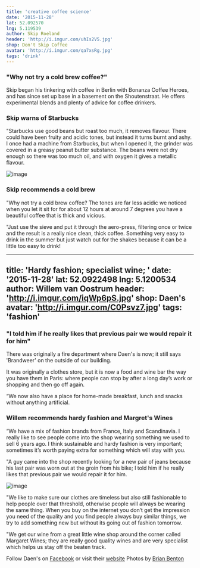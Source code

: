 ```yaml
---
title: 'creative coffee science'
date: '2015-11-28'
lat: 52.092570
lng: 5.119539
author: Skip Roeland
header: 'http://i.imgur.com/uhIs2V5.jpg'
shop: Don't Skip Coffee
avatar: 'http://i.imgur.com/qa7xsRg.jpg'
tags: 'drink'
---
```


### "Why not try a cold brew coffee?"

Skip began his tinkering with coffee in Berlin with Bonanza Coffee Heroes, and has since set up base in a basement on the Shoutenstraat. He offers experimental blends and plenty of advice for coffee drinkers.

### Skip warns of Starbucks

"Starbucks use good beans but roast too much, it removes flavour. There could have been fruity and acidic tones, but instead it turns burnt and ashy. I once had a machine from Starbucks, but when I opened it, the grinder was covered in a greasy peanut butter substance. The beans were not dry enough so there was too much oil, and with oxygen it gives a metallic flavour.



![image](http://i.imgur.com/7YwdxoA.jpg)



### Skip recommends a cold brew

"Why not try a cold brew coffee? The tones are far less acidic we noticed when you let it sit for for about 12 hours at around 7 degrees you have a beautiful coffee that is thick and vicious.

"Just use the sieve and put it through the aero-press, filtering once or twice and the result is a really nice clean, thick coffee. Something very easy to drink in the summer but just watch out for the shakes because it can be a little too easy to drink!

---
title: 'Hardy fashion; specialist wine; '
date: '2015-11-28'
lat: 52.0922498
lng: 5.1200534
author: Willem van Oostrum
header: 'http://i.imgur.com/iqWp6pS.jpg'
shop: Daen's
avatar: 'http://i.imgur.com/C0Psvz7.jpg'
tags: 'fashion'
---

### "I told him if he really likes that previous pair we would repair it for him"

There was originally a fire department where Daen's is now; it still says 'Brandweer' on the outside of our building.

It was originally a clothes store, but it is now a food and wine bar the way you have them in Paris: where people can stop by after a long day’s work or shopping and then go off again.

“We now also have a place for home-made breakfast, lunch and snacks without anything artificial.

### Willem recommends hardy fashion and Margret's Wines

“We have a mix of fashion brands from France, Italy and Scandinavia. I really like to see people come into the shop wearing something we used to sell 6 years ago. I think sustainable and hardy fashion is very important; sometimes it’s worth paying extra for something which will stay with you.

"A guy came into the shop recently looking for a new pair of jeans because his last pair was worn out at the groin from his bike; I told him if he really likes that previous pair we would repair it for him.



![image](http://i.imgur.com/o2WSldX.jpg)



"We like to make sure our clothes are timeless but also still fashionable to help people over that threshold, otherwise people will always be wearing the same thing. When you buy on the internet you don’t get the impression you need of the quality and you find people always buy similar things, we try to add something new but without its going out of fashion tomorrow.

"We get our wine from a great little wine shop around the corner called Margaret Wines; they are really good quality wines and are very specialist which helps us stay off the beaten track.

Follow Daen's on [Facebook](https://www.facebook.com/Daens.Utrecht/) or visit their [website](http://www.daens.nl/)
Photos by [Brian Benton](www.instagram.com/brianfbenton/)
